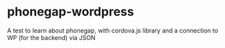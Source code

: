 # phonegap-wordpress
A test to learn about phonegap, with cordova.js library and a connection to WP (for the backend) via JSON
